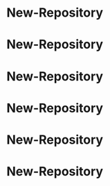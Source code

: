 # New-Repository
# New-Repository
# New-Repository
# New-Repository
# New-Repository
# New-Repository
